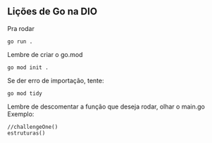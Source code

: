 ## Lições de Go na DIO


Pra rodar
```
go run .
```

Lembre de criar o go.mod
```
go mod init .
```

Se der erro de importação, tente:
```
go mod tidy
```

Lembre de descomentar a função que deseja rodar, olhar o main.go
Exemplo:
```
//challengeOne()
estruturas()
```